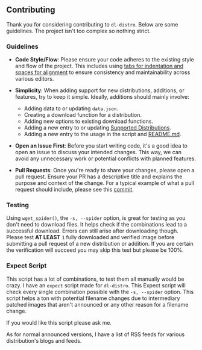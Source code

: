 ## Contributing

Thank you for considering contributing to `dl-distro`. Below are some guidelines. The project isn't too complex so nothing strict.

### Guidelines

- **Code Style/Flow**: Please ensure your code adheres to the existing style and flow of the project. This includes using [tabs for indentation and spaces for alignment](https://vim.fandom.com/wiki/Indent_with_tabs,_align_with_spaces) to ensure consistency and maintainability across various editors.

- **Simplicity**: When adding support for new distributions, additions, or features, try to keep it simple. Ideally, additions should mainly involve:

  - Adding data to or updating `data.json`.
  - Creating a download function for a distribution.
  - Adding new options to existing download functions.
  - Adding a new entry to or updating [Supported Distributions](README.md#supported-distributions).
  - Adding a new entry to the usage in the script and [README.md](README.md#usage).

- **Open an Issue First**: Before you start writing code, it's a good idea to open an issue to discuss your intended changes. This way, we can avoid any unnecessary work or potential conflicts with planned features.

- **Pull Requests**: Once you're ready to share your changes, please open a pull request. Ensure your PR has a descriptive title and explains the purpose and context of the change. For a typical example of what a pull request should include, please see this [commit](https://codeberg.org/bashuser30/dl-distro/commit/04d3a8e96c49dacc9dd2f2e9f42db15b80c02241).

### Testing

Using `wget_spider()`, the `-s, --spider` option, is great for testing as you don't need to download files. It helps check if the combinations lead to a successful download. Errors can still arise after downloading though. Please test **AT LEAST** `1` fully downloaded and verified image before submitting a pull request of a new distribution or addition. If you are certain the verification will succeed you may skip this test but please be 100%.

### Expect Script

This script has a lot of combinations, to test them all manually would be crazy. I have an `expect` script made for `dl-distro`. This Expect script will check every single combination possible with the `-s, --spider` option. This script helps a ton with potential filename changes due to intermediary patched images that aren't announced or any other reason for a filename change.

If you would like this script please ask me.

As for normal announced versions, I have a list of RSS feeds for various distribution's blogs and feeds.
